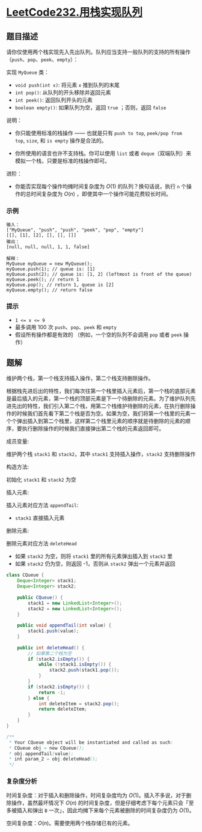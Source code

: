 # [LeetCode232.用栈实现队列](https://leetcode-cn.com/problems/implement-queue-using-stacks/)
## 题目描述
请你仅使用两个栈实现先入先出队列。队列应当支持一般队列的支持的所有操作（`push`、`pop`、`peek`、`empty`）：

实现 `MyQueue` 类：

- `void push(int x)`: 将元素 `x` 推到队列的末尾
- `int pop()`: 从队列的开头移除并返回元素
- `int peek()`: 返回队列开头的元素
- `boolean empty()`: 如果队列为空，返回 `true` ；否则，返回 `false`
 

说明：

- 你只能使用标准的栈操作 —— 也就是只有 `push to top`, `peek/pop from top`, `size`, 和 `is empty` 操作是合法的。

- 你所使用的语言也许不支持栈。你可以使用 `list` 或者 `deque`（双端队列）来模拟一个栈，只要是标准的栈操作即可。
 

进阶：

- 你能否实现每个操作均摊时间复杂度为 $O(1)$ 的队列？换句话说，执行 `n` 个操作的总时间复杂度为 $O(n)$ ，即使其中一个操作可能花费较长时间。

### 示例
```
输入：
["MyQueue", "push", "push", "peek", "pop", "empty"]
[[], [1], [2], [], [], []]
输出：
[null, null, null, 1, 1, false]

解释：
MyQueue myQueue = new MyQueue();
myQueue.push(1); // queue is: [1]
myQueue.push(2); // queue is: [1, 2] (leftmost is front of the queue)
myQueue.peek(); // return 1
myQueue.pop(); // return 1, queue is [2]
myQueue.empty(); // return false
```
### 提示
- `1 <= x <= 9`
- 最多调用 100 次 `push`、`pop`、`peek` 和 `empty`
- 假设所有操作都是有效的 （例如，一个空的队列不会调用 `pop` 或者 `peek` 操作）
## 题解
维护两个栈，第一个栈支持插入操作，第二个栈支持删除操作。

根据栈先进后出的特性，我们每次往第一个栈里插入元素后，第一个栈的底部元素是最后插入的元素，第一个栈的顶部元素是下一个待删除的元素。为了维护队列先进先出的特性，我们引入第二个栈，用第二个栈维护待删除的元素，在执行删除操作的时候我们首先看下第二个栈是否为空。如果为空，我们将第一个栈里的元素一个个弹出插入到第二个栈里，这样第二个栈里元素的顺序就是待删除的元素的顺序，要执行删除操作的时候我们直接弹出第二个栈的元素返回即可。

成员变量:

维护两个栈 `stack1` 和 `stack2`，其中 `stack1` 支持插入操作，`stack2` 支持删除操作

构造方法:

初始化 `stack1` 和 `stack2` 为空

插入元素:

插入元素对应方法 `appendTail`:

- `stack1` 直接插入元素

删除元素:

删除元素对应方法 `deleteHead`

- 如果 `stack2` 为空，则将 `stack1` 里的所有元素弹出插入到 `stack2` 里
- 如果 `stack2` 仍为空，则返回 -1，否则从 `stack2` 弹出一个元素并返回

```java
class CQueue {
    Deque<Integer> stack1;
    Deque<Integer> stack2;
    
    public CQueue() {
        stack1 = new LinkedList<Integer>();
        stack2 = new LinkedList<Integer>();
    }
    
    public void appendTail(int value) {
        stack1.push(value);
    }
    
    public int deleteHead() {
        // 如果第二个栈为空
        if (stack2.isEmpty()) {
            while (!stack1.isEmpty()) {
                stack2.push(stack1.pop());
            }
        } 
        if (stack2.isEmpty()) {
            return -1;
        } else {
            int deleteItem = stack2.pop();
            return deleteItem;
        }
    }
}

/**
 * Your CQueue object will be instantiated and called as such:
 * CQueue obj = new CQueue();
 * obj.appendTail(value);
 * int param_2 = obj.deleteHead();
 */
```
### 复杂度分析
时间复杂度：对于插入和删除操作，时间复杂度均为 $O(1)$。插入不多说，对于删除操作，虽然最坏情况下 $O(n)$ 的时间复杂度，但是仔细考虑下每个元素只会「至多被插入和弹出 `B` 一次」，因此均摊下来每个元素被删除的时间复杂度仍为 $O(1)$。

空间复杂度：$O(n)$。需要使用两个栈存储已有的元素。